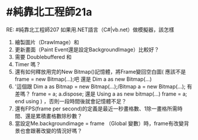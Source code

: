 # #純靠北工程師21a


RE: #純靠北工程師207
如果用.NET語言（C#|vb.net）做模擬器，該怎樣
1. 繪製圖片（DrawImage）和
2. 更新畫面（Paint Event還是設定BackgroundImage）比較好？
3. 需要 Doublebuffered 和
4. Timer 嗎？
5. 還有如何釋放用完的New Bitmap()記憶體，將Frame變回空白圖(
應該不是frame = new Bitmap(...);吧
還是
Dim a as new Bitmap(...)
6. &#039;這個跟 Dim a as Bitmap = new Bitmap(...);/Bitmap a = new Bitmap(...); 有差嗎？
frame = a;
a.dispose;
還是
Using a as new bitmap(...)
 frame = a;
end using
)
，否則一段時間後就會記憶體不足？
7. 還有FPS(frame per second)的定義是最近一秒畫格數、1除一畫格所需時間、還是累積畫格數除秒數？
8. 當設定Me.backgroundimage = frame （Global 變數）時，frame有改變背景也會跟著改變的情況好嗎？
